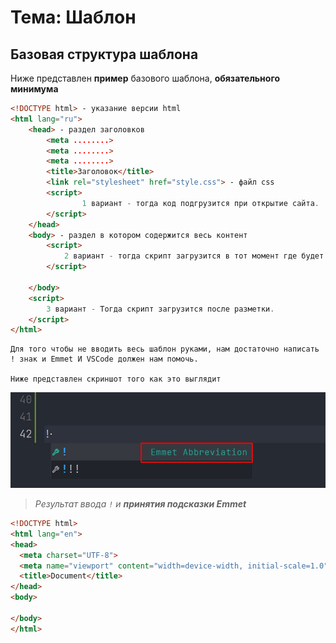 # Тема: Шаблон
## Базовая структура шаблона
Ниже представлен **пример** базового шаблона, **обязательного минимума**
```HTML
<!DOCTYPE html> - указание версии html
<html lang="ru">
    <head> - раздел заголовков
        <meta ........>
        <meta ........>
        <meta ........>
        <title>Заголовок</title>
        <link rel="stylesheet" href="style.css"> - файл css
        <script>
                1 вариант - тогда код подгрузится при открытие сайта.
        </script>
    </head>
    <body> - раздел в котором содержится весь контент
        <script>
            2 вариант - тогда скрипт загрузится в тот момент где будет располагаться в коде.
        </script>

    </body>
    <script>
        3 вариант - Тогда скрипт загрузится после разметки.
    </script>
</html>
```
    Для того чтобы не вводить весь шаблон руками, нам достаточно написать ! знак и Emmet И VSCode должен нам помочь. 

    Ниже представлен скриншот того как это выглядит

![Подсказка](helper.jpg)
> _Результат ввода `!` и **принятия подсказки Emmet**_
```HTML
<!DOCTYPE html>
<html lang="en">
<head>
  <meta charset="UTF-8">
  <meta name="viewport" content="width=device-width, initial-scale=1.0">
  <title>Document</title>
</head>
<body>
  
</body>
</html>
```